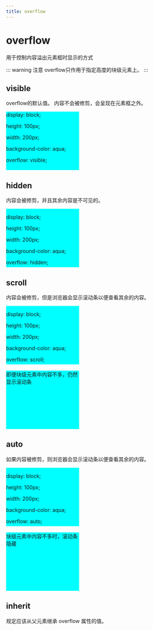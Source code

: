 ```yaml
---
title: overflow
---
```


<style>
.mo_box{
    display: block;
    height: 160px;
    width: 200px;
    background-color: aqua;
}
</style>

# overflow
用于控制内容溢出元素框时显示的方式

::: warning 注意
overflow只作用于指定高度的块级元素上。
:::

## visible
overflow的默认值。
内容不会被修剪，会呈现在元素框之外。

<div class="mo_box" style="overflow:visible">
    <p>display: block;</p>
    <p>height: 100px;</p>
    <p>width: 200px;</p>
    <p>background-color: aqua;</p>
    <p>overflow: visible;</p>
</div>

## hidden
内容会被修剪，并且其余内容是不可见的。

<div class="mo_box" style="overflow:hidden">
    <p>display: block;</p>
    <p>height: 100px;</p>
    <p>width: 200px;</p>
    <p>background-color: aqua;</p>
    <p>overflow: hidden;</p>
</div>

## scroll
内容会被修剪，但是浏览器会显示滚动条以便查看其余的内容。

<div class="mo_box" style="overflow:scroll">
    <p>display: block;</p>
    <p>height: 100px;</p>
    <p>width: 200px;</p>
    <p>background-color: aqua;</p>
    <p>overflow: scroll;</p>
</div>
<br/>
<div class="mo_box" style="overflow:scroll">
    即便块级元素中内容不多，仍然显示滚动条
</div>

## auto
如果内容被修剪，则浏览器会显示滚动条以便查看其余的内容。

<div class="mo_box" style="overflow:auto">
    <p>display: block;</p>
    <p>height: 100px;</p>
    <p>width: 200px;</p>
    <p>background-color: aqua;</p>
    <p>overflow: auto;</p>。
</div>
<br/>
<div class="mo_box" style="overflow:auto">
    块级元素中内容不多时，滚动条隐藏
</div>

## inherit
规定应该从父元素继承 overflow 属性的值。
